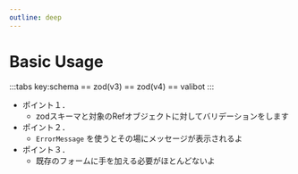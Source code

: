 ```yaml
---
outline: deep
---
```


<script setup lang="ts">
import TabZod from './TabZod.vue'
import TabZodV4 from './TabZodV4.vue'
import TabValibot from './TabValibot.vue'
</script>

# Basic Usage

:::tabs key:schema
== zod(v3)
<TabZod></TabZod>
== zod(v4)
<TabZodV4></TabZodV4>
== valibot
<TabValibot></TabValibot>
:::

- ポイント１．
  - zodスキーマと対象のRefオブジェクトに対してバリデーションをします
- ポイント２．
  - `ErrorMessage` を使うとその場にメッセージが表示されるよ
- ポイント３．
  - 既存のフォームに手を加える必要がほとんどないよ
